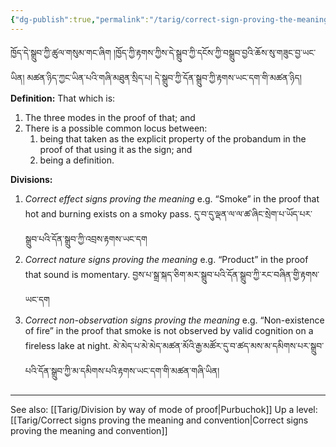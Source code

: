 ```yaml
---
{"dg-publish":true,"permalink":"/tarig/correct-sign-proving-the-meaning/"}
---
```


ཁྱོད་དེ་སྒྲུབ་ཀྱི་ཚུལ་གསུམ་གང་ཞིག །ཁྱོད་ཀྱི་རྟགས་ཀྱིས་དེ་སྒྲུབ་ཀྱི་དངོས་ཀྱི་བསྒྲུབ་བྱའི་ཆོས་སུ་གཟུང་བྱ་ཡང་ཡིན། མཚན་ཉིད་ཀྱང་ཡིན་པའི་གཞི་མཐུན་སྲིད་པ། 
དེ་སྒྲུབ་ཀྱི་དོན་སྒྲུབ་ཀྱི་རྟགས་ཡང་དག་གི་མཚན་ཉིད།
**Definition:** That which is:
1. The three modes in the proof of that; and
2. There is a possible common locus between:
	1. being that taken as the explicit property of the probandum in the proof of that using it as the sign; and
	2. being a definition.

**Divisions:**
1. *Correct effect signs proving the meaning*
   e.g. “Smoke” in the proof that hot and burning exists on a smoky pass.
   དུ་བ་དུ་ལྡན་ལ་ལ་ཚ་ཞིང་སྲེག་པ་ཡོད་པར་སྒྲུབ་པའི་དོན་སྒྲུབ་ཀྱི་འབྲས་རྟགས་ཡང་དག
2. *Correct nature signs proving the meaning*
   e.g. “Product” in the proof that sound is momentary. བྱས་པ་སྒྲ་སྐད་ཅིག་མར་སྒྲུབ་པའི་དོན་སྒྲུབ་ཀྱི་རང་བཞིན་གྱི་རྟགས་ཡང་དག
3. *Correct non-observation signs proving the meaning*
   e.g. “Non-existence of fire” in the proof that smoke is not observed by valid cognition on a fireless lake at night. མེ་མེད་པ་མེ་མེད་མཚན་མོའི་རྒྱ་མཚོར་དུ་བ་ཚད་མས་མ་དམིགས་པར་སྒྲུབ་པའི་དོན་སྒྲུབ་ཀྱི་མ་དམིགས་པའི་རྟགས་ཡང་དག་གི་མཚན་གཞི་ཡིན།


---
See also: [[Tarig/Division by way of mode of proof\|Purbuchok]]
Up a level: [[Tarig/Correct signs proving the meaning and convention\|Correct signs proving the meaning and convention]]